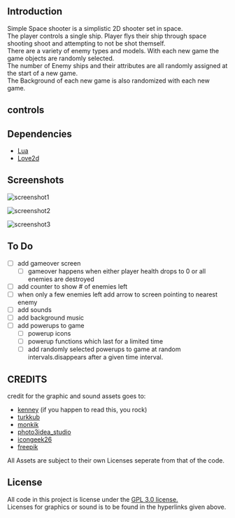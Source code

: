 ## Introduction  
   Simple Space shooter is a simplistic 2D shooter set in space.  
   The player controls a single ship. Player flys their ship through space shooting shoot and attempting to not be shot themself.  
   There are a variety of enemy types and models. With each new game the game objects are randomly selected.  
   The number of Enemy ships and their attributes are all randomly assigned at the start of a new game.  
   The Background of each new game is also randomized with each new game.  

## controls  


## Dependencies  
- [Lua](https://www.lua.org/)  
- [Love2d](https://love2d.org/)  


## Screenshots  
  ![screenshot1](/asset/img/screenshots/screenshot_1.png)  

  ![screenshot2](/asset/img/screenshots/screenshot_2.png)  

  ![screenshot3](/asset/img/screenshots/screenshot_3.png)  

## To Do 
- [ ] add gameover screen  
    - [ ] gameover happens when either player health drops to 0 or all enemies are destroyed  
- [ ] add counter to show # of enemies left  
- [ ] when only a few enemies left add arrow to screen pointing to nearest enemy  
- [ ] add sounds  
- [ ] add background music  
- [ ] add powerups to game   
    - [ ] powerup icons  
    - [ ] powerup functions which last for a limited time  
    - [ ] add randomly selected powerups to game at random intervals.disappears after a given time interval.  

## CREDITS  
credit for the graphic and sound assets goes to:  
- [kenney](https://kenney.nl/) (if you happen to read this, you rock)  
- [turkkub](https://www.flaticon.com/packs/universe-28?word=space)  
- [monkik](https://www.flaticon.com/packs/space-85?word=space)  
- [photo3idea_studio](https://www.flaticon.com/packs/space-126?word=space)  
- [icongeek26](https://www.flaticon.com/packs/space-230?word=space)  
- [freepik](https://www.flaticon.com/packs/space-elements?word=space&k=1609880618970)  

All Assets are subject to their own Licenses seperate from that of the code.  
    
## License  
All code in this project is license under the [GPL 3.0 license.](https://www.gnu.org/licenses/gpl-3.0.en.html)  
Licenses for graphics or sound is to be found in the hyperlinks given above.  
